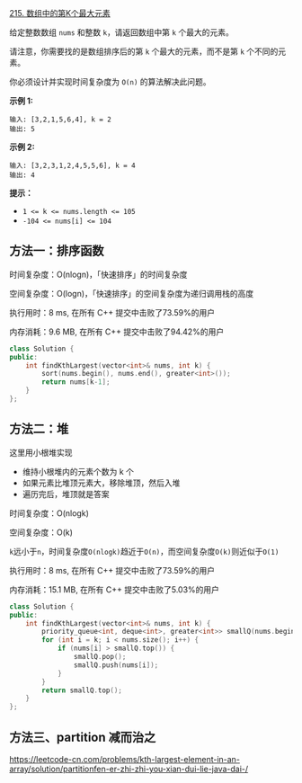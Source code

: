 [215. 数组中的第K个最大元素](https://leetcode-cn.com/problems/kth-largest-element-in-an-array/)

给定整数数组 `nums` 和整数 `k`，请返回数组中第 `k` 个最大的元素。

请注意，你需要找的是数组排序后的第 `k` 个最大的元素，而不是第 `k` 个不同的元素。

你必须设计并实现时间复杂度为 `O(n)` 的算法解决此问题。

**示例 1:**

```
输入: [3,2,1,5,6,4], k = 2
输出: 5
```

**示例 2:**

```
输入: [3,2,3,1,2,4,5,5,6], k = 4
输出: 4
```

**提示：** 

- `1 <= k <= nums.length <= 105`
- `-104 <= nums[i] <= 104`

## 方法一：排序函数

时间复杂度：O(nlogn)，「快速排序」的时间复杂度

空间复杂度：O(logn)，「快速排序」的空间复杂度为递归调用栈的高度

执行用时：8 ms, 在所有 C++ 提交中击败了73.59%的用户

内存消耗：9.6 MB, 在所有 C++ 提交中击败了94.42%的用户

```cpp
class Solution {
public:
    int findKthLargest(vector<int>& nums, int k) {
        sort(nums.begin(), nums.end(), greater<int>());
        return nums[k-1];
    }
};
```

## 方法二：堆

这里用小根堆实现

- 维持小根堆内的元素个数为 k 个
- 如果元素比堆顶元素大，移除堆顶，然后入堆
- 遍历完后，堆顶就是答案

时间复杂度：O(nlogk)

空间复杂度：O(k)

`k`远小于`n`，时间复杂度`O(nlogk)`趋近于`O(n)`，而空间复杂度`O(k)`则近似于`O(1)`

执行用时：8 ms, 在所有 C++ 提交中击败了73.59%的用户

内存消耗：15.1 MB, 在所有 C++ 提交中击败了5.03%的用户

```cpp
class Solution {
public:
    int findKthLargest(vector<int>& nums, int k) {
        priority_queue<int, deque<int>, greater<int>> smallQ(nums.begin(), nums.begin() + k);
        for (int i = k; i < nums.size(); i++) {
            if (nums[i] > smallQ.top()) {
                smallQ.pop();
                smallQ.push(nums[i]);
            }
        }
        return smallQ.top();
    }
};
```

## 方法三、partition 减而治之

https://leetcode-cn.com/problems/kth-largest-element-in-an-array/solution/partitionfen-er-zhi-zhi-you-xian-dui-lie-java-dai-/
